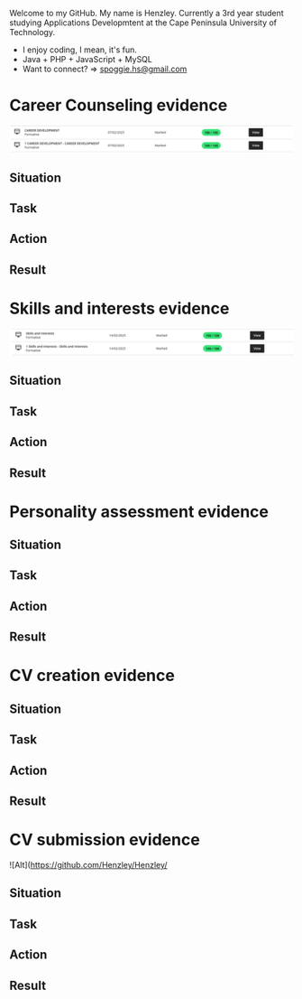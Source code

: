 Welcome to my GitHub. My name is Henzley. Currently a 3rd year student studying Applications Developmtent at the Cape Peninsula University of Technology.
- I enjoy coding, I mean, it's fun.
- Java + PHP + JavaScript + MySQL
- Want to connect? => spoggie.hs@gmail.com

# Career Counseling evidence
![Alt text](https://github.com/Henzley/Henzley/blob/ad43583190181bee99cb02f1e03f7ca619a286a0/Screenshot%20from%202025-05-23%2022-57-45.png)
## Situation
## Task
## Action
## Result

# Skills and interests evidence
![Alt text](https://github.com/Henzley/Henzley/blob/56af35bd64670be88f5b0b3c95d22a6ea5c909f7/Screenshot%20from%202025-05-23%2022-58-01.png)

## Situation
## Task
## Action
## Result

# Personality assessment evidence

## Situation
## Task
## Action
## Result

# CV creation evidence

## Situation
## Task
## Action
## Result

# CV submission evidence
![Alt](https://github.com/Henzley/Henzley/

## Situation
## Task
## Action
## Result
